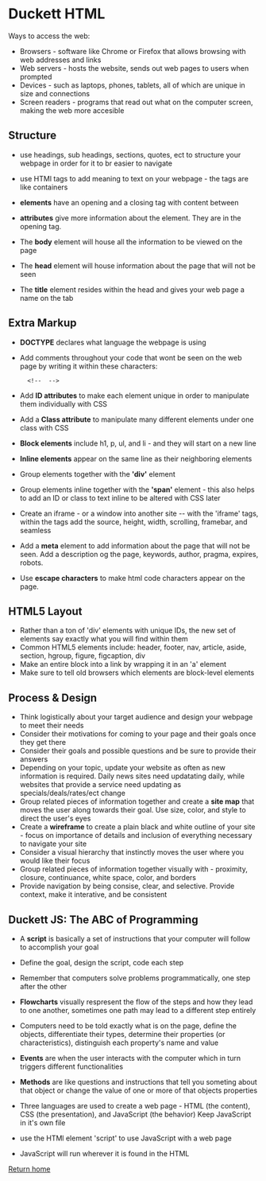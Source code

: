 # Duckett HTML

Ways to access the web:

- Browsers - software like Chrome or Firefox that allows browsing with web addresses and links
- Web servers - hosts the website, sends out web pages to users when prompted
- Devices - such as laptops, phones, tablets, all of which are unique in size and connections
- Screen readers - programs that read out what on the computer screen, making the web more accesible

## Structure

- use headings, sub headings, sections, quotes, ect to structure your webpage in order for it to br easier to navigate
- use HTMl tags to add meaning to text on your webpage - the tags are like containers
- **elements** have an opening and a closing tag with content between
- **attributes** give more information about the element. They are in the opening tag.

- The **body** element will house all the information to be viewed on the page
- The **head** element will house information about the page that will not be seen
- The **title** element resides within the head and gives your web page a name on the tab

## Extra Markup

- **DOCTYPE** declares what language the webpage is using
- Add comments throughout your code that wont be seen on the web page by writing it within these characters:

        <!--  -->

- Add **ID attributes** to make each element unique in order to manipulate them individually with CSS
- Add a **Class attribute** to manipulate many different elements under one class with CSS
- **Block elements** include h1, p, ul, and li - and they will start on a new line
- **Inline elements** appear on the same line as their neighboring elements
- Group elements together with the **'div'** element
- Group elements inline together with the **'span'** element - this also helps to add an ID or class to text inline to be altered with CSS later
- Create an iframe - or a window into another site -- with the 'iframe' tags, within the tags add the source, height, width, scrolling, framebar, and seamless
- Add a **meta** element to add information about the page that will not be seen. Add a description og the page, keywords, author, pragma, expires, robots.
- Use **escape characters** to make html code characters appear on the page.

## HTML5 Layout

- Rather than a ton of 'div' elements with unique IDs, the new set of elements say exactly what you will find within them
- Common HTML5 elements include: header, footer, nav, article, aside, section, hgroup, figure, figcaption, div
- Make an entire block into a link by wrapping it in an 'a' element
- Make sure to tell old browsers which elements are block-level elements

## Process & Design

- Think logistically about your target audience and design your webpage to meet their needs
- Consider their motivations for coming to your page and their goals once they get there
- Consider their goals and possible questions and be sure to provide their answers
- Depending on your topic, update your website as often as new information is required. Daily news sites need updatating daily, while websites that provide a service need updating as specials/deals/rates/ect change
- Group related pieces of information together and create a **site map** that moves the user along towards their goal. Use size, color, and style to direct the user's eyes
- Create a **wireframe** to create a plain black and white outline of your site - focus on importance of details and inclusion of everything necessary to navigate your site
- Consider a visual hierarchy that instinctly moves the user where you would like their focus
- Group related pieces of information together visually with - proximity, closure, continuance, white space, color, and borders
- Provide navigation by being consise, clear, and selective. Provide context, make it interative, and be consistent

## Duckett JS: The ABC of Programming

- A **script** is basically a set of instructions that your computer will follow to accomplish your goal
- Define the goal, design the script, code each step
- Remember that computers solve problems programmatically, one step after the other
- **Flowcharts** visually respresent the flow of the steps and how they lead to one another, sometimes one path may lead to a different step entirely

- Computers need to be told exactly what is on the page, define the objects, differentiate their types, determine their properties (or characteristics), distinguish each property's name and value
- **Events** are when the user interacts with the computer which in turn triggers different functionalities
- **Methods** are like questions and instructions that tell you someting about that object or change the value of one or more of that objects properties

- Three languages are used to create a web page - HTML (the content), CSS (the presentation), and JavaScript (the behavior)
Keep JavaScript in it's own file
- use the HTMl element 'script' to use JavaScript with a web page
- JavaScript will run wherever it is found in the HTML

[Return home](https://khofstetter94.github.io/reading-notes/)
